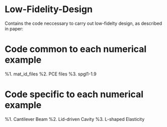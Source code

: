 # Low-Fidelity-Design

Contains the code neccessary to carry out low-fidelty design, as described in paper: 

# Code common to each numerical example
%1. mat_id_files
%2. PCE files
%3. spgl1-1.9 

# Code specific to each numerical example
%1. Cantilever Beam
%2. Lid-driven Cavity
%3. L-shaped Elasticity


